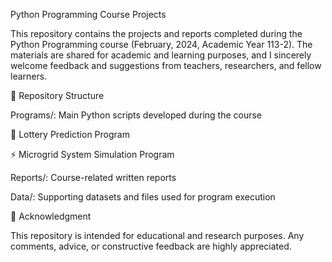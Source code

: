 Python Programming Course Projects

This repository contains the projects and reports completed during the Python Programming course (February, 2024, Academic Year 113-2).
The materials are shared for academic and learning purposes, and I sincerely welcome feedback and suggestions from teachers, researchers, and fellow learners.

📂 Repository Structure

Programs/: Main Python scripts developed during the course

🎲 Lottery Prediction Program

⚡ Microgrid System Simulation Program

Reports/: Course-related written reports

Data/: Supporting datasets and files used for program execution

🙏 Acknowledgment

This repository is intended for educational and research purposes. Any comments, advice, or constructive feedback are highly appreciated.
